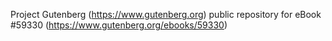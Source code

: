 Project Gutenberg (https://www.gutenberg.org) public repository for
eBook #59330 (https://www.gutenberg.org/ebooks/59330)
